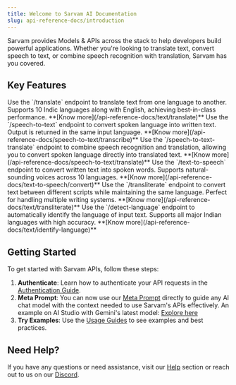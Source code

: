 ```yaml
---
title: Welcome to Sarvam AI Documentation
slug: api-reference-docs/introduction
---
```


Sarvam provides Models & APIs across the stack to help developers build powerful applications. Whether you're looking to translate text, convert speech to text, or combine speech recognition with translation, Sarvam has you covered.

## Key Features

<CardGroup cols={2}>
  <Card title="Translate Text" icon="language">
    Use the `/translate` endpoint to translate text from one language to
    another. Supports 10 Indic languages along with English, achieving
    best-in-class performance. **[Know
    more](/api-reference-docs/text/translate)**
  </Card>
  <Card title="Speech to Text" icon="headphones">
    Use the `/speech-to-text` endpoint to convert spoken language into written
    text. Output is returned in the same input language. **[Know
    more](/api-reference-docs/speech-to-text/transcribe)**
  </Card>
  <Card title="Speech to Text Translate" icon="language">
    Use the `/speech-to-text-translate` endpoint to combine speech recognition
    and translation, allowing you to convert spoken language directly into
    translated text. **[Know
    more](/api-reference-docs/speech-to-text/translate)**
  </Card>
  <Card title="Text to Speech" icon="text-size">
    Use the `/text-to-speech` endpoint to convert written text into spoken
    words. Supports natural-sounding voices across 10 languages. **[Know
    more](/api-reference-docs/text-to-speech/convert)**
  </Card>
  <Card title="Transliterate" icon="font">
    Use the `/transliterate` endpoint to convert text between different scripts
    while maintaining the same language. Perfect for handling multiple writing
    systems. **[Know
    more](/api-reference-docs/text/transliterate)**
  </Card>
  <Card title="Language Identification" icon="magnifying-glass">
    Use the `/detect-language` endpoint to automatically identify the language
    of input text. Supports all major Indian languages with high accuracy.
    **[Know
    more](/api-reference-docs/text/identify-language)**
  </Card>
</CardGroup>

## Getting Started

To get started with Sarvam APIs, follow these steps:

1. **Authenticate**: Learn how to authenticate your API requests in the [Authentication Guide](/api-reference-docs/authentication).
2. **Meta Prompt**: You can now use our [Meta Prompt](/api-reference-docs/metaprompt) directly to guide any AI chat model with the context needed to use Sarvam's APIs effectively.
   An example on AI Studio with Gemini's latest model: [Explore here](https://aistudio.google.com/app/prompts/14NyNJ8V4icyNPoRBm2UiFbhXxS9ooy0m)
3. **Try Examples**: Use the [Usage Guides](/api-reference-docs/combined_usage_guide) to see examples and best practices.

## Need Help?

If you have any questions or need assistance, visit our [Help](/api-reference-docs/help) section or reach out to us on our [Discord](https://discord.gg/5rAsykttcs).
